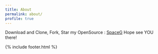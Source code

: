 ```yaml
---
title: About
permalink: about/
profile: true
---
```


Download and Clone, Fork, Star  my OpenSource :  <a href="https://github.com/SpaceG">SpaceG</a> Hope see YOU there!









{% include footer.html %}